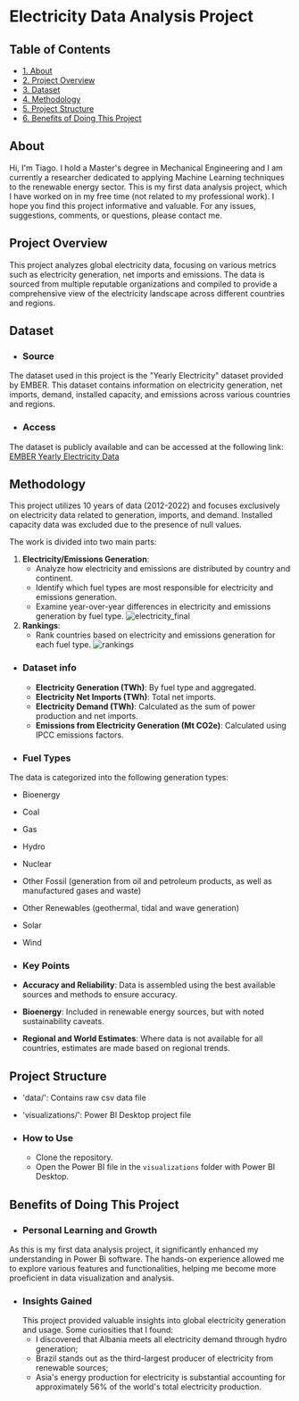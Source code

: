 # Electricity Data Analysis Project

## Table of Contents
- [1. About](#about)
- [2. Project Overview](#project-overview)
- [3. Dataset](#dataset)
- [4. Methodology](#methodology)
- [5. Project Structure](#project-structure)
- [6. Benefits of Doing This Project](#benefits-of-doing-this-project)



## About
Hi, I'm Tiago. I hold a Master's degree in Mechanical Engineering and I am currently a researcher dedicated to applying Machine Learning techniques to the renewable energy sector.
This is my first data analysis project, which I have worked on in my free time (not related to my professional work). I hope you find this project informative and valuable.
For any issues, suggestions, comments, or questions, please contact me.

## Project Overview
This project analyzes global electricity data, focusing on various metrics such as electricity generation, net imports and emissions. The data is sourced from multiple reputable organizations and compiled to provide a comprehensive view of the electricity landscape across different countries and regions.

## Dataset
- ### Source
The dataset used in this project is the "Yearly Electricity" dataset provided by EMBER. This dataset contains information on electricity generation, net imports, demand, installed capacity, and emissions across various countries and regions.

- ### Access
The dataset is publicly available and can be accessed at the following link:
[EMBER Yearly Electricity Data](https://ember-climate.org/data-catalogue/yearly-electricity-data/)


## Methodology

This project utilizes 10 years of data (2012-2022) and focuses exclusively on electricity data related to generation, imports, and demand. Installed capacity data was excluded due to the presence of null values.

The work is divided into two main parts:

1. **Electricity/Emissions Generation**:
    - Analyze how electricity and emissions are distributed by country and continent.
    - Identify which fuel types are most responsible for electricity and emissions generation.
    - Examine year-over-year differences in electricity and emissions generation by fuel type.
![electricity_final](https://github.com/user-attachments/assets/4d213787-d7c5-4aa4-a8dd-27760ca70b5a)
2. **Rankings**:
    - Rank countries based on electricity and emissions generation for each fuel type.
![rankings](https://github.com/user-attachments/assets/9afc8630-7b67-4896-9e2c-4af4005d995b)

 - ### Dataset info
    - **Electricity Generation (TWh)**: By fuel type and aggregated.
    - **Electricity Net Imports (TWh)**: Total net imports.
    - **Electricity Demand (TWh)**: Calculated as the sum of power production and net imports.
    - **Emissions from Electricity Generation (Mt CO2e)**: Calculated using IPCC emissions factors.

- ### Fuel Types
The data is categorized into the following generation types:
- Bioenergy
- Coal
- Gas
- Hydro
- Nuclear
- Other Fossil (generation from oil and petroleum products, as well as manufactured gases and waste)
- Other Renewables (geothermal, tidal and wave generation)
- Solar
- Wind

- ### Key Points
- **Accuracy and Reliability**: Data is assembled using the best available sources and methods to ensure accuracy.
- **Bioenergy**: Included in renewable energy sources, but with noted sustainability caveats.
- **Regional and World Estimates**: Where data is not available for all countries, estimates are made based on regional trends.

## Project Structure
- 'data/': Contains raw csv data file
- 'visualizations/': Power BI Desktop project file

- ### How to Use
    - Clone the repository.
    - Open the Power BI file in the `visualizations` folder with Power BI Desktop.

## Benefits of Doing This Project

- ### Personal Learning and Growth
As this is my first data analysis project, it significantly enhanced my understanding in Power Bi software.
The hands-on experience allowed me to explore various features and functionalities, helping me become more proeficient in data visualization and analysis.

- ### Insights Gained
    This project provided valuable insights into global electricity generation and usage. Some curiosities that I found:
    - I discovered that Albania meets all electricity demand through hydro generation;
    - Brazil stands out as the third-largest producer of electricity from renewable sources;
    - Asia's energy production for electricity is substantial accounting for approximately 56% of the world's total electricity production.
